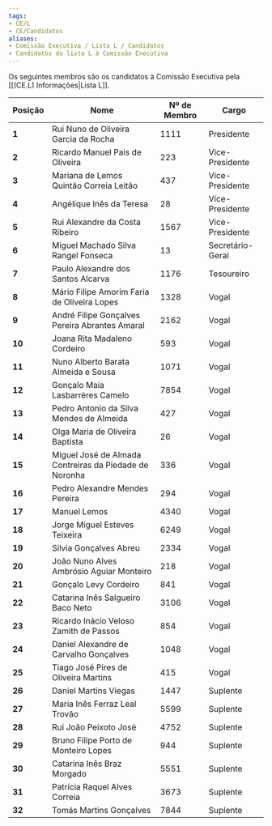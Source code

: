 ```yaml
---
tags:
- CE/L
- CE/Candidatos
aliases:
- Comissão Executiva / Lista L / Candidatos
- Candidatos da lista L à Comissão Executiva
---
```


Os seguintes membros são os candidatos à Comissão Executiva pela [[(CE.L) Informações|Lista L]].

| Posição | Nome                                                   | Nº de Membro | Cargo            |
| ------- | ------------------------------------------------------ | ------------ | ---------------- |
| **1**   | Rui Nuno de Oliveira Garcia da Rocha                   | 1111         | Presidente       |
| **2**   | Ricardo Manuel Pais de Oliveira                        | 223          | Vice-Presidente  |
| **3**   | Mariana de Lemos Quintão Correia Leitão                | 437          | Vice-Presidente  |
| **4**   | Angélique Inês da Teresa                               | 28           | Vice-Presidente  |
| **5**   | Rui Alexandre da Costa Ribeiro                         | 1567         | Vice-Presidente  |
| **6**   | Miguel Machado Silva Rangel Fonseca                    | 13           | Secretário-Geral |
| **7**   | Paulo Alexandre dos Santos Alcarva                     | 1176         | Tesoureiro       |
| **8**   | Mário Filipe Amorim Faria de Oliveira Lopes            | 1328         | Vogal            |
| **9**   | André Filipe Gonçalves Pereira Abrantes Amaral         | 2162         | Vogal            |
| **10**  | Joana Rita Madaleno Cordeiro                           | 593          | Vogal            |
| **11**  | Nuno Alberto Barata Almeida e Sousa                    | 1071         | Vogal            |
| **12**  | Gonçalo Maia Lasbarrères Camelo                        | 7854         | Vogal            |
| **13**  | Pedro Antonio da Silva Mendes de Almeida               | 427          | Vogal            |
| **14**  | Olga Maria de Oliveira Baptista                        | 26           | Vogal            |
| **15**  | Miguel José de Almada Contreiras da Piedade de Noronha | 336          | Vogal            |
| **16**  | Pedro Alexandre Mendes Pereira                         | 294          | Vogal            |
| **17**  | Manuel Lemos                                           | 4340         | Vogal            |
| **18**  | Jorge Miguel Esteves Teixeira                          | 6249         | Vogal            |
| **19**  | Silvia Gonçalves Abreu                                 | 2334         | Vogal            |
| **20**  | João Nuno Alves Ambrósio Aguiar Monteiro               | 218          | Vogal            |
| **21**  | Gonçalo Levy Cordeiro                                  | 841          | Vogal            |
| **22**  | Catarina Inês Salgueiro Baco Neto                      | 3106         | Vogal            |
| **23**  | Ricardo Inácio Veloso Zamith de Passos                 | 854          | Vogal            |
| **24**  | Daniel Alexandre de Carvalho Gonçalves                 | 1048         | Vogal            |
| **25**  | Tiago José Pires de Oliveira Martins                   | 415          | Vogal            |
| **26**  | Daniel Martins Viegas                                  | 1447         | Suplente         |
| **27**  | Maria Inês Ferraz Leal Trovão                          | 5599         | Suplente         |
| **28**  | Rui João Peixoto José                                  | 4752         | Suplente         |
| **29**  | Bruno Filipe Porto de Monteiro Lopes                   | 944          | Suplente         |
| **30**  | Catarina Inês Braz Morgado                             | 5551         | Suplente         |
| **31**  | Patrícia Raquel Alves Correia                          | 3673         | Suplente         |
| **32**  | Tomás Martins Gonçalves                                | 7844         | Suplente         |

